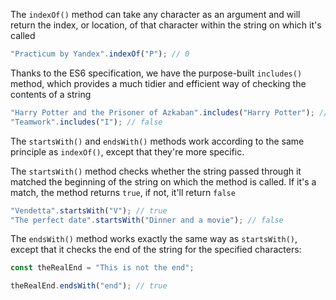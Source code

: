 The `indexOf()` method can take any character as an argument and will return the index, or location, of that character within the string on which it's called

```js
"Practicum by Yandex".indexOf("P"); // 0
```

Thanks to the ES6 specification, we have the purpose-built `includes()` method, which provides a much tidier and efficient way of checking the contents of a string

```js
"Harry Potter and the Prisoner of Azkaban".includes("Harry Potter"); // true
"Teamwork".includes("I"); // false
```

The `startsWith()` and `endsWith()` methods work according to the same principle as `indexOf()`, except that they're more specific.

The `startsWith()` method checks whether the string passed through it matched the beginning of the string on which the method is called. If it's a match, the method returns `true`, if not, it'll return `false`

```js
"Vendetta".startsWith("V"); // true
"The perfect date".startsWith("Dinner and a movie"); // false
```

The `endsWith()` method works exactly the same way as `startsWith()`, except that it checks the end of the string for the specified characters:

```js
const theRealEnd = "This is not the end";

theRealEnd.endsWith("end"); // true
```
